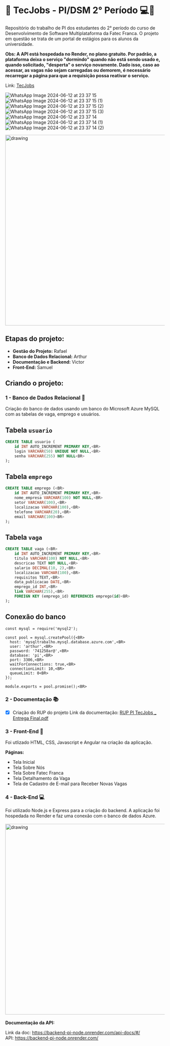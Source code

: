 # 🔹 TecJobs - PI/DSM 2° Período 💻🔹

Repositório do trabalho de PI dos estudantes do 2° período do curso de Desenvolvimento de Software Multiplataforma da Fatec Franca. O projeto em questão se trata de um portal de estágios para os alunos da universidade.

**Obs: A API está hospedada no Render, no plano gratuito. Por padrão, a plataforma deixa o serviço "dormindo" quando não está sendo usado e, quando solicitado, "desperta" o serviço novamente. Dado isso, caso ao acessar, as vagas não sejam carregadas ou demorem, é necessário recarregar a página para que a requisição possa reativar o serviço.**

Link: [TecJobs](https://tecjobs-web.onrender.com/index.html)

<div>


![WhatsApp Image 2024-06-12 at 23 37 15](https://github.com/RaffDevs/tecjobs2/assets/56967435/cddfc6b0-f2ab-4e9d-a148-201826e4e99d)
![WhatsApp Image 2024-06-12 at 23 37 15 (1)](https://github.com/RaffDevs/tecjobs2/assets/56967435/0cbee467-ed33-4bfd-bbed-51caa779d882)
![WhatsApp Image 2024-06-12 at 23 37 15 (2)](https://github.com/RaffDevs/tecjobs2/assets/56967435/89c894e7-829b-42b9-8fa2-7926e0fa1a8b)
![WhatsApp Image 2024-06-12 at 23 37 15 (3)](https://github.com/RaffDevs/tecjobs2/assets/56967435/b5be854a-ff9f-4955-a751-a9179c37fb76)
![WhatsApp Image 2024-06-12 at 23 37 14](https://github.com/RaffDevs/tecjobs2/assets/56967435/29644608-fe19-4a6e-bc9d-48637b888580)
![WhatsApp Image 2024-06-12 at 23 37 14 (1)](https://github.com/RaffDevs/tecjobs2/assets/56967435/d8eadb72-9d48-4484-bd8c-1dba688df886)
![WhatsApp Image 2024-06-12 at 23 37 14 (2)](https://github.com/RaffDevs/tecjobs2/assets/56967435/486e8f1e-8bcd-4054-90e8-4745a28b96ff)

  <img src="https://github.com/RaffDevs/tecjobs2/assets/136899628/19bb6a6b-657c-4972-950d-7a46ebfeb9de" alt="drawing" width="600"/>
</div>

## Etapas do projeto:

- **Gestão do Projeto:** Rafael
- **Banco de Dados Relacional:** Arthur
- **Documentação e Backend:** Victor
- **Front-End:** Samuel

## Criando o projeto:

### 1 - Banco de Dados Relacional 🎨

Criação do banco de dados usando um banco do Microsoft Azure MySQL com as tabelas de vaga, emprego e usuários.

## Tabela `usuario`

```sql
CREATE TABLE usuario (
    id INT AUTO_INCREMENT PRIMARY KEY,<BR>
    login VARCHAR(50) UNIQUE NOT NULL,<BR>
    senha VARCHAR(255) NOT NULL<BR>
);

```
## Tabela `emprego`

```sql
CREATE TABLE emprego (<BR>
    id INT AUTO_INCREMENT PRIMARY KEY,<BR>
    nome_empresa VARCHAR(100) NOT NULL,<BR>
    setor VARCHAR(100),<BR>
    localizacao VARCHAR(100),<BR>
    telefone VARCHAR(20),<BR>
    email VARCHAR(100)<BR>
);
```

## Tabela `vaga`

```sql
CREATE TABLE vaga (<BR>
    id INT AUTO_INCREMENT PRIMARY KEY,<BR>
    titulo VARCHAR(100) NOT NULL,<BR>
    descricao TEXT NOT NULL,<BR>
    salario DECIMAL(10, 2),<BR>
    localizacao VARCHAR(100),<BR>
    requisitos TEXT,<BR>
    data_publicacao DATE,<BR>
    emprego_id INT,<BR>
    link VARCHAR(255),<BR>
    FOREIGN KEY (emprego_id) REFERENCES emprego(id)<BR>
);
```

## Conexão do banco

```
const mysql = require('mysql2');

const pool = mysql.createPool({<BR>
  host: 'mysqltrabalho.mysql.database.azure.com',<BR>
  user: 'arthur',<BR>
  password: '741258ar@',<BR>
  database: 'pi',<BR>
  port: 3306,<BR>
  waitForConnections: true,<BR>
  connectionLimit: 10,<BR>
  queueLimit: 0<BR>
});

module.exports = pool.promise();<BR>
```

### 2 - Documentação 📚

- [X] Criação do RUP do projeto
Link da documentação: [RUP PI TecJobs _ Entrega Final.pdf](https://github.com/user-attachments/files/15812266/RUP.PI.TecJobs._.Entrega.Final.pdf)

### 3 - Front-End 📄

Foi utlizado HTML, CSS, Javascript e Angular na criação da aplicação.

**Páginas:**

- Tela Inicial
- Tela Sobre Nós
- Tela Sobre Fatec Franca
- Tela Detalhamento da Vaga
- Tela de Cadastro de E-mail para Receber Novas Vagas

### 4 - Back-End 💻

Foi utilizado Node.js e Express para a criação do backend. A aplicação foi hospedada no Render e faz uma conexão com o banco de dados Azure.
<BR>
<BR>
<img src="https://github.com/RaffDevs/tecjobs2/assets/136899628/d08dae68-722c-4983-80c0-63795b70ae95" alt="drawing" width="600"/>
<BR>
<BR>
**Documentação da API:**

Link da doc: https://backend-pi-node.onrender.com/api-docs/#/
<BR>
API: https://backend-pi-node.onrender.com/




